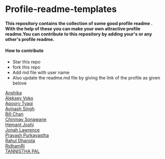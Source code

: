 # Profile-readme-templates

#### This repository contains the collection of some good profile readme . With the help of these you can make your own attractive profile readme.You can contribute to this repository by adding your's or any other's profile readme.

#### How to contribute 

* Star this repo
* fork this repo
* Add md file with user name 
* Also update the readme.md file by giving the link of the profile as given belove


[Anshika](https://github.com/ANSHIKA1806/) <br>
[Aleksey Voko](https://github.com/Aleksey-Voko/)<br>
[Apoorv Tyagi](https://github.com/ApoorvTyagi)<br>
[Avinash Singh](https://github.com/avinash201199/) <br>
[Bill Chan](https://github.com/billpwchan)<br>
[Chinmay Sonawane](https://github.com/chinmay29hub)<br>
[Hemant Joshi](https://github.com/bornmay)<br>
[Jonah Lawrence](https://github.com/DenverCoder1/)<br>
[Pravash Purkayastha](https://github.com/darecoder-git/) <br>
[Rahul Dhanola](https://github.com/DHANOLA/)<br>
[RidhamRj](https://github.com/RidhamRj/)<br>
[TANNISTHA PAL](https://github.com/paltannistha/)<br>
